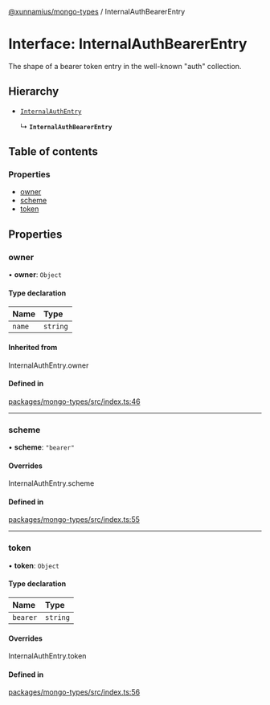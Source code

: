 [@xunnamius/mongo-types][1] / InternalAuthBearerEntry

# Interface: InternalAuthBearerEntry

The shape of a bearer token entry in the well-known "auth" collection.

## Hierarchy

- [`InternalAuthEntry`][2]

  ↳ **`InternalAuthBearerEntry`**

## Table of contents

### Properties

- [owner][3]
- [scheme][4]
- [token][5]

## Properties

### owner

• **owner**: `Object`

#### Type declaration

| Name   | Type     |
| :----- | :------- |
| `name` | `string` |

#### Inherited from

InternalAuthEntry.owner

#### Defined in

[packages/mongo-types/src/index.ts:46][6]

---

### scheme

• **scheme**: `"bearer"`

#### Overrides

InternalAuthEntry.scheme

#### Defined in

[packages/mongo-types/src/index.ts:55][7]

---

### token

• **token**: `Object`

#### Type declaration

| Name     | Type     |
| :------- | :------- |
| `bearer` | `string` |

#### Overrides

InternalAuthEntry.token

#### Defined in

[packages/mongo-types/src/index.ts:56][8]

[1]: ../README.md
[2]: ../README.md#internalauthentry
[3]: InternalAuthBearerEntry.md#owner
[4]: InternalAuthBearerEntry.md#scheme
[5]: InternalAuthBearerEntry.md#token
[6]:
  https://github.com/Xunnamius/typescript-utils/blob/10613b2/packages/mongo-types/src/index.ts#L46
[7]:
  https://github.com/Xunnamius/typescript-utils/blob/10613b2/packages/mongo-types/src/index.ts#L55
[8]:
  https://github.com/Xunnamius/typescript-utils/blob/10613b2/packages/mongo-types/src/index.ts#L56
